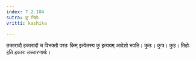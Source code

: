 ```yaml
---
index: 7.2.104
sutra: कु तिहोः
vritti: kashika

---
```

तकारादौ हकारादौ च विभक्तौ परतः किम् इत्येतस्य कु इत्ययम् आदेशो भवति। कुतः। कुत्र। कुह। तिहोः इति इकारः उच्चारणार्थः।